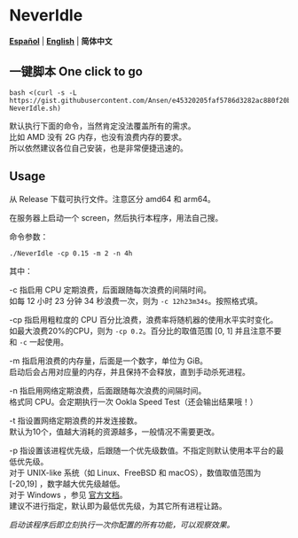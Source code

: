 # NeverIdle

[**Español**](README_ES.md) | [**English**](README_en.md) | **简体中文**



## 一键脚本 One click to go

```shell
bash <(curl -s -L https://gist.githubusercontent.com/Ansen/e45320205faf5786d3282ac880f20bab/raw/onekey-NeverIdle.sh)
```


默认执行下面的命令，当然肯定没法覆盖所有的需求。  
比如 AMD 没有 2G 内存，也没有浪费内存的要求。  
所以依然建议各位自己安装，也是非常便捷迅速的。

## Usage

从 Release 下载可执行文件。注意区分 amd64 和 arm64。

在服务器上启动一个 screen，然后执行本程序，用法自己搜。

命令参数：

```shell
./NeverIdle -cp 0.15 -m 2 -n 4h
```

其中：

-c 指启用 CPU 定期浪费，后面跟随每次浪费的间隔时间。  
如每 12 小时 23 分钟 34 秒浪费一次，则为 `-c 12h23m34s`。按照格式填。

-cp 指启用粗粒度的 CPU 百分比浪费，浪费率将随机器的使用水平实时变化。  
如最大浪费20%的CPU，则为 `-cp 0.2`。百分比的取值范围 [0, 1] 并且注意不要和 `-c` 一起使用。

-m 指启用浪费的内存量，后面是一个数字，单位为 GiB。  
启动后会占用对应量的内存，并且保持不会释放，直到手动杀死进程。

-n 指启用网络定期浪费，后面跟随每次浪费的间隔时间。  
格式同 CPU。会定期执行一次 Ookla Speed Test（还会输出结果哦！）

-t 指设置网络定期浪费的并发连接数。  
默认为10个，值越大消耗的资源越多，一般情况不需要更改。

-p 指设置该进程优先级，后跟随一个优先级数值。不指定则默认使用本平台的最低优先级。  
对于 UNIX-like 系统（如 Linux、FreeBSD 和 macOS），数值取值范围为 [-20,19] ，数字越大优先级越低。  
对于 Windows ，参见 [官方文档](https://learn.microsoft.com/zh-cn/windows/win32/api/processthreadsapi/nf-processthreadsapi-setpriorityclass)。  
建议不进行指定，默认即为最低优先级，为其它所有进程让路。

*启动该程序后即立刻执行一次你配置的所有功能，可以观察效果。*
